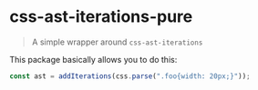 # css-ast-iterations-pure

> A simple wrapper around `css-ast-iterations`

This package basically allows you to do this:
```javascript
const ast = addIterations(css.parse(".foo{width: 20px;}"));
```